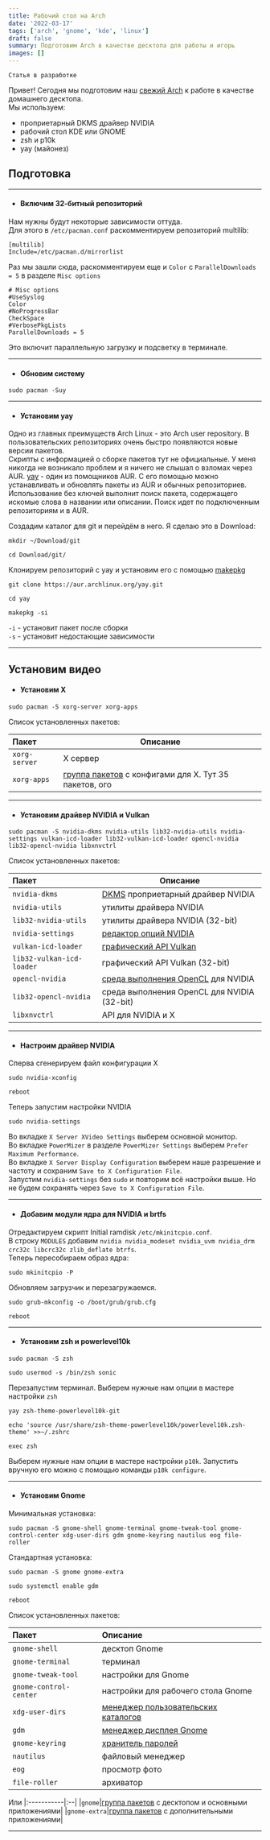 ```yaml
---
title: Рабочий стол на Arch
date: '2022-03-17'
tags: ['arch', 'gnome', 'kde', 'linux']
draft: false
summary: Подготовим Arch в качестве десктопа для работы и игорь
images: []
---
```


`Статья в разработке`

<TOCInline toc={props.toc} asDisclosure />

Привет! Сегодня мы подготовим наш [свежий Arch](https://www.kittan.ru/blog/archinstall) к работе в качестве домашнего десктопа.    
Мы используем:  
- проприетарный DKMS драйвер NVIDIA  
- рабочий стол KDE или GNOME
- zsh и p10k
- yay (майонез)

## Подготовка
---

- #### Включим 32-битный репозиторий  

Нам нужны будут некоторые зависимости оттуда.  
Для этого в `/etc/pacman.conf` раскомментируем репозиторий multilib:  

```
[multilib]
Include=/etc/pacman.d/mirrorlist
```

Раз мы зашли сюда, раскомментируем еще и `Color` c `ParallelDownloads = 5` в разделе `Misc options`

```
# Misc options
#UseSyslog
Color
#NoProgressBar
CheckSpace
#VerbosePkgLists
ParallelDownloads = 5
```
Это включит параллельную загрузку и подсветку в терминале.

---  

- #### Обновим систему  
```
sudo pacman -Suy
```

---

- #### Установим yay  

Одно из главных преимуществ Arch Linux - это Arch user repository. В пользовательских репозиториях очень быстро появляются новые версии пакетов.  
Скрипты с информацией о сборке пакетов тут не официальные. У меня никогда не возникало проблем и я ничего не слышал о взломах через AUR. 
[yay](https://github.com/Jguer/yay) - один из помощников AUR. С его помощью можно устанавливать и обновлять пакеты из AUR и обычных репозиториев.  
 Использование без ключей выполнит поиск пакета, содержащего искомые слова в названии или описании. Поиск идет по подключенным репозиториям и в AUR.  

 Создадим каталог для git и перейдём в него. Я сделаю это в Download:  

```
mkdir ~/Download/git
```
```
cd Download/git/
```
Клонируем репозиторий с yay и установим его с помощью [makepkg](https://wiki.archlinux.org/title/Makepkg)  

```
git clone https://aur.archlinux.org/yay.git
```
```
cd yay
```
```
makepkg -si
```
`-i` - установит пакет после сборки  
`-s` - установит недостающие зависимости

---  


## Установим видео

- #### Установим X  

```
sudo pacman -S xorg-server xorg-apps
```
Список установленных пакетов:  

| Пакет   | Описание |
|:-----------|--|
|`xorg-server`|X сервер|
|`xorg-apps`|[группа пакетов](https://archlinux.org/groups/x86_64/xorg-apps/) с конфигами для X. Тут 35 пакетов, ого|

---  

- #### Установим драйвер NVIDIA и Vulkan
```
sudo pacman -S nvidia-dkms nvidia-utils lib32-nvidia-utils nvidia-settings vulkan-icd-loader lib32-vulkan-icd-loader opencl-nvidia lib32-opencl-nvidia libxnvctrl
```
Список установленных пакетов:  

| Пакет   | Описание |
|:-----------|--|
|`nvidia-dkms`|[DKMS](https://wiki.archlinux.org/title/Dynamic_Kernel_Module_Support) проприетарный драйвер NVIDIA|
|`nvidia-utils`|утилиты драйвера NVIDIA|
|`lib32-nvidia-utils`|утилиты драйвера NVIDIA (32-bit)|
|`nvidia-settings`|[редактор опций NVIDIA](https://wiki.archlinux.org/title/NVIDIA#nvidia-settings)|
|`vulkan-icd-loader`|[графический API Vulkan](https://wiki.archlinux.org/title/Vulkan)|
|`lib32-vulkan-icd-loader`|графический API Vulkan (32-bit)|
|`opencl-nvidia`|[среда выполнения OpenCL](https://wiki.archlinux.org/title/GPGPU#OpenCL) для NVIDIA|
|`lib32-opencl-nvidia`|среда выполнения OpenCL для NVIDIA (32-bit)|
|`libxnvctrl`|API для NVIDIA и X|

---  



- #### Настроим драйвер NVIDIA  

Сперва сгенерируем файл конфигурации X  

```
sudo nvidia-xconfig
```
```
reboot
```

Теперь запустим настройки NVIDIA  

```
sudo nvidia-settings
```

Во вкладке `X Server XVideo Settings` выберем основной монитор.  
Во вкладке `PowerMizer` в разделе `PowerMizer Settings` выберем `Prefer Maximum Performance`.  
Во вкладке `X Server Display Configuration` выберем наше разрешение и частоту и сохраним `Save to X Configuration File`.  
Запустим `nvidia-settings` без `sudo` и повторим всё настройки выше. Но не будем сохранять через `Save to X Configuration File`.  

---  

- #### Добавим модули ядра для NVIDIA и brtfs

Отредактируем скрипт Initial ramdisk `/etc/mkinitcpio.conf`.  
В строку `MODULES` добавим `nvidia nvidia_modeset nvidia_uvm nvidia_drm crc32c libcrc32c zlib_deflate btrfs`.  
Теперь пересобираем образ ядра:  
```
sudo mkinitcpio -P
```
Обновляем загрузчик и перезагружаемся.
```
sudo grub-mkconfig -o /boot/grub/grub.cfg
```
```
reboot
```

---  

- #### Установим zsh и powerlevel10k  

```
sudo pacman -S zsh
```
```
sudo usermod -s /bin/zsh sonic
```
Перезапустим терминал. Выберем нужные нам опции в мастере настройки `zsh`
```
yay zsh-theme-powerlevel10k-git
```
```
echo 'source /usr/share/zsh-theme-powerlevel10k/powerlevel10k.zsh-theme' >>~/.zshrc
```
```
exec zsh
```
Выберем нужные нам опции в мастере настройки `p10k`. Запустить вручную его можно с помощью команды `p10k configure`.  

---

- #### Установим Gnome  

Минимальная установка:
```
sudo pacman -S gnome-shell gnome-terminal gnome-tweak-tool gnome-control-center xdg-user-dirs gdm gnome-keyring nautilus eog file-roller
```
Cтандартная установка:
```
sudo pacman -S gnome gnome-extra
```
```
sudo systemctl enable gdm
```
```
reboot
```

Список установленных пакетов:  

| Пакет   | Описание |
|:-----------|:--|
|`gnome-shell`|десктоп Gnome|
|`gnome-terminal`|терминал|
|`gnome-tweak-tool`|настройки для Gnome|
|`gnome-control-center`|настройки для рабочего стола Gnome|
|`xdg-user-dirs`|[менеджер пользовательских каталогов](https://wiki.archlinux.org/title/XDG_user_directories)|
|`gdm`|[менеджер дисплея Gnome](https://wiki.archlinux.org/title/GDM)|
|`gnome-keyring`|[хранитель паролей](https://wiki.archlinux.org/title/GNOME/Keyring)|
|`nautilus`|файловый менеджер|
|`eog`|просмотр фото|
|`file-roller`|архиватор|
Или
|:-----------|:--|
|`gnome`|[группа пакетов](https://archlinux.org/groups/x86_64/gnome/) с десктопом и основными приложениями|
|`gnome-extra`|[группа пакетов](https://archlinux.org/groups/x86_64/gnome-extra/) с дополнительными приложениями|

---  